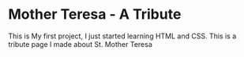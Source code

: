 # Mother Teresa - A Tribute
This is My first project, I just started learning HTML and CSS. 
This is a tribute page I made about St. Mother Teresa
